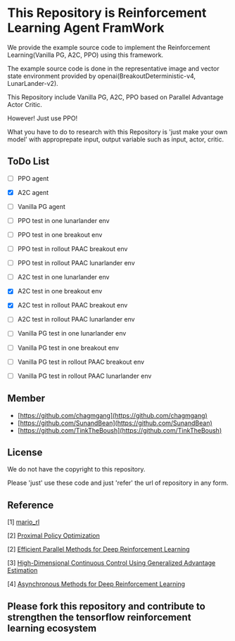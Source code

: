 # This Repository is Reinforcement Learning Agent FramWork

We provide the example source code to implement the Reinforcement Learning(Vanilla PG, A2C, PPO) using this framework.

The example source code is done in the representative image and vector state environment provided by openai(BreakoutDeterministic-v4, LunarLander-v2).

This Repository include Vanilla PG, A2C, PPO based on Parallel Advantage Actor Critic.

However! Just use PPO!

What you have to do to research with this Repository is 'just make your own model' with approprepate input, output variable such as input, actor, critic.

## 

## ToDo List

- [ ] PPO agent
- [x] A2C agent
- [ ] Vanilla PG agent
- [ ] PPO test in one lunarlander env
- [ ] PPO test in one breakout env
- [ ] PPO test in rollout PAAC breakout env
- [ ] PPO test in rollout PAAC lunarlander env
- [ ] A2C test in one lunarlander env
- [x] A2C test in one breakout env
- [x] A2C test in rollout PAAC breakout env
- [ ] A2C test in rollout PAAC lunarlander env
- [ ] Vanilla PG test in one lunarlander env
- [ ] Vanilla PG test in one breakout env
- [ ] Vanilla PG test in rollout PAAC breakout env
- [ ] Vanilla PG test in rollout PAAC lunarlander env


## Member

- [https://github.com/chagmgang](https://github.com/chagmgang)
- [https://github.com/SunandBean](https://github.com/SunandBean)
- [https://github.com/TinkTheBoush](https://github.com/TinkTheBoush)

## License

We do not have the copyright to this repository.

Please 'just' use these code and just 'refer' the url of repository in any form.


## Reference

[1] [mario_rl](https://github.com/jcwleo/mario_rl)

[2] [Proximal Policy Optimization](https://arxiv.org/abs/1707.06347)

[2] [Efficient Parallel Methods for Deep Reinforcement Learning](https://arxiv.org/abs/1705.04862)

[3] [High-Dimensional Continuous Control Using Generalized Advantage Estimation](https://arxiv.org/abs/1506.02438)

[4] [Asynchronous Methods for Deep Reinforcement Learning](https://arxiv.org/abs/1602.01783)

## Please fork this repository and contribute to strengthen the tensorflow reinforcement learning ecosystem